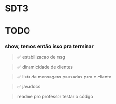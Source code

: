 # SDT3
# TODO
### show, temos então isso pra terminar
> ✅ estabilizacao de msg

> ✅ dinamicidade de clientes

> ✅ lista de mensagens pausadas para o cliente

> ✅ javadocs

> readme pro professor testar o código
